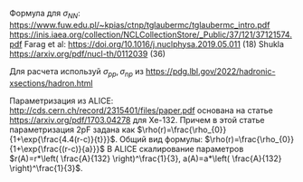 Формула для $\sigma_{NN}$: 
https://www.fuw.edu.pl/~kpias/ctnp/tglaubermc/tglaubermc_intro.pdf
https://inis.iaea.org/collection/NCLCollectionStore/_Public/37/121/37121574.pdf
Farag et al: https://doi.org/10.1016/j.nuclphysa.2019.05.011 (18)
Shukla https://arxiv.org/pdf/nucl-th/0112039 (36)

Для расчета используй $\sigma_{pp},\sigma_{np}$ из https://pdg.lbl.gov/2022/hadronic-xsections/hadron.html

Параметризация из ALICE: http://cds.cern.ch/record/2315401/files/paper.pdf основана на статье 
https://arxiv.org/pdf/1703.04278 для Xe-132. Причем в этой статье параметризация 2pF задана как $\rho(r)=\frac{\rho_{0}}{1+\exp{\frac{4.4(r-c)}{t}}}$.
Общий вид формулы: $\rho(r)=\frac{\rho_{0}}{1+\exp{\frac{(r-c)}{a}}}$
В ALICE скалирование параметров $r(A)=r*\left( \frac{A}{132} \right)^\frac{1}{3}, a(A)=a*\left( \frac{A}{132} \right)^\frac{1}{3}$.

